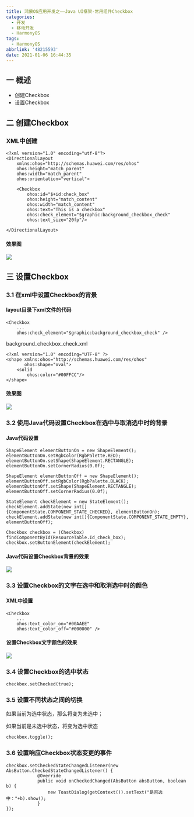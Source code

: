 ```yaml
---
title: 鸿蒙OS应用开发之——Java UI框架-常用组件Checkbox
categories:
  - 开发
  - 移动开发
  - HarmonyOS
tags:
  - HarmonyOS
abbrlink: '48215593'
date: 2021-01-06 16:44:35
---
```

## 一 概述

* 创建Checkbox
* 设置Checkbox

<!--more-->

## 二 创建Checkbox

### XML中创建

```
<?xml version="1.0" encoding="utf-8"?>
<DirectionalLayout
    xmlns:ohos="http://schemas.huawei.com/res/ohos"
    ohos:height="match_parent"
    ohos:width="match_parent"
    ohos:orientation="vertical">

    <Checkbox
        ohos:id="$+id:check_box"
        ohos:height="match_content"
        ohos:width="match_content"
        ohos:text="This is a checkbox"
        ohos:check_element="$graphic:background_checkbox_check"
        ohos:text_size="20fp"/>

</DirectionalLayout>
```

#### 效果图
![][1]

## 三 设置Checkbox

### 3.1 在xml中设置Checkbox的背景

#### layout目录下xml文件的代码

```
<Checkbox
    ...
    ohos:check_element="$graphic:background_checkbox_check" />
```

background_checkbox_check.xml

```
<?xml version="1.0" encoding="UTF-8" ?>
<shape xmlns:ohos="http://schemas.huawei.com/res/ohos"
       ohos:shape="oval">
    <solid
        ohos:color="#00FFCC"/>
</shape>
```

#### 效果图
![][2]

### 3.2 使用Java代码设置Checkbox在选中与取消选中时的背景

#### Java代码设置

```
ShapeElement elementButtonOn = new ShapeElement();
elementButtonOn.setRgbColor(RgbPalette.RED);
elementButtonOn.setShape(ShapeElement.RECTANGLE);
elementButtonOn.setCornerRadius(0.0f);
 
ShapeElement elementButtonOff = new ShapeElement();
elementButtonOff.setRgbColor(RgbPalette.BLACK);
elementButtonOff.setShape(ShapeElement.RECTANGLE);
elementButtonOff.setCornerRadius(0.0f);
 
StateElement checkElement = new StateElement();
checkElement.addState(new int[]{ComponentState.COMPONENT_STATE_CHECKED}, elementButtonOn);
checkElement.addState(new int[]{ComponentState.COMPONENT_STATE_EMPTY}, elementButtonOff);
 
Checkbox checkbox = (Checkbox) findComponentById(ResourceTable.Id_check_box);
checkbox.setButtonElement(checkElement);
```

#### Java代码设置Checkbox背景的效果
![][3]

### 3.3 设置Checkbox的文字在选中和取消选中时的颜色

#### XML中设置

```
<Checkbox
    ...
    ohos:text_color_on="#00AAEE"
    ohos:text_color_off="#000000" />
```

#### 设置Checkbox文字颜色的效果
![][4]

### 3.4 设置Checkbox的选中状态

```
checkbox.setChecked(true);
```

### 3.5 设置不同状态之间的切换

如果当前为选中状态，那么将变为未选中；

如果当前是未选中状态，将变为选中状态

```
checkbox.toggle();
```

### 3.6 设置响应Checkbox状态变更的事件

```
checkbox.setCheckedStateChangedListener(new AbsButton.CheckedStateChangedListener() {
            @Override
            public void onCheckedChanged(AbsButton absButton, boolean b) {
                new ToastDialog(getContext()).setText("是否选中："+b).show();
            }
});
```


[1]:https://cdn.jsdelivr.net/gh/PGzxc/CDN@master/blog-hmos/hmos-checkbox-normal.gif
[2]:https://cdn.jsdelivr.net/gh/PGzxc/CDN@master/blog-hmos/hmos-checkbox-checked-background.gif
[3]:https://cdn.jsdelivr.net/gh/PGzxc/CDN@master/blog-hmos/hmos-checkbox-shape-element.gif
[4]:https://cdn.jsdelivr.net/gh/PGzxc/CDN@master/blog-hmos/hmos-checkbox-check-color.gif